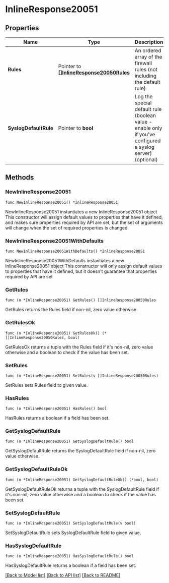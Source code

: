 # InlineResponse20051

## Properties

Name | Type | Description | Notes
------------ | ------------- | ------------- | -------------
**Rules** | Pointer to [**[]InlineResponse20050Rules**](InlineResponse20050Rules.md) | An ordered array of the firewall rules (not including the default rule) | [optional] 
**SyslogDefaultRule** | Pointer to **bool** | Log the special default rule (boolean value - enable only if you&#39;ve configured a syslog server) (optional) | [optional] 

## Methods

### NewInlineResponse20051

`func NewInlineResponse20051() *InlineResponse20051`

NewInlineResponse20051 instantiates a new InlineResponse20051 object
This constructor will assign default values to properties that have it defined,
and makes sure properties required by API are set, but the set of arguments
will change when the set of required properties is changed

### NewInlineResponse20051WithDefaults

`func NewInlineResponse20051WithDefaults() *InlineResponse20051`

NewInlineResponse20051WithDefaults instantiates a new InlineResponse20051 object
This constructor will only assign default values to properties that have it defined,
but it doesn't guarantee that properties required by API are set

### GetRules

`func (o *InlineResponse20051) GetRules() []InlineResponse20050Rules`

GetRules returns the Rules field if non-nil, zero value otherwise.

### GetRulesOk

`func (o *InlineResponse20051) GetRulesOk() (*[]InlineResponse20050Rules, bool)`

GetRulesOk returns a tuple with the Rules field if it's non-nil, zero value otherwise
and a boolean to check if the value has been set.

### SetRules

`func (o *InlineResponse20051) SetRules(v []InlineResponse20050Rules)`

SetRules sets Rules field to given value.

### HasRules

`func (o *InlineResponse20051) HasRules() bool`

HasRules returns a boolean if a field has been set.

### GetSyslogDefaultRule

`func (o *InlineResponse20051) GetSyslogDefaultRule() bool`

GetSyslogDefaultRule returns the SyslogDefaultRule field if non-nil, zero value otherwise.

### GetSyslogDefaultRuleOk

`func (o *InlineResponse20051) GetSyslogDefaultRuleOk() (*bool, bool)`

GetSyslogDefaultRuleOk returns a tuple with the SyslogDefaultRule field if it's non-nil, zero value otherwise
and a boolean to check if the value has been set.

### SetSyslogDefaultRule

`func (o *InlineResponse20051) SetSyslogDefaultRule(v bool)`

SetSyslogDefaultRule sets SyslogDefaultRule field to given value.

### HasSyslogDefaultRule

`func (o *InlineResponse20051) HasSyslogDefaultRule() bool`

HasSyslogDefaultRule returns a boolean if a field has been set.


[[Back to Model list]](../README.md#documentation-for-models) [[Back to API list]](../README.md#documentation-for-api-endpoints) [[Back to README]](../README.md)


